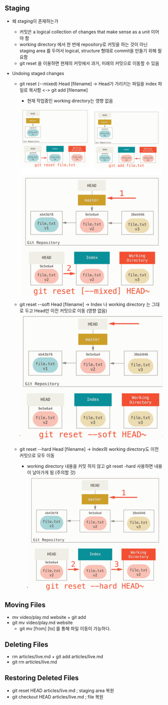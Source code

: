 ## Staging

- 왜 staging이 존재하는가

  - 커밋은 a logical collection of changes that make sense as a unit 이어야 함
  - working directory 에서 한 번에 repository로 커밋을 하는 것이 아닌 staging area 를 두어서 logical, structure 형태로 commit을 만들기 위해 필요함
  - git reset 을 이용하면 현재의 커밋에서 과거, 미래의 커밋으로 이동할 수 있음

- Undoing staged changes

  - git reset (--mixed) Head [filename] -> Head가 가리키는 파일을 index 파일로 복사함 <-> git add [filename]

    - 현재 작업중인 working directory는 영향 없음

    ![exmaple-stagingMixed1](./images/staging-mixed1.png)
    ![exmaple-stagingMixed2](./images/staging-mixed2.png)

  - git reset --soft Head [filename] -> Index 나 working directory 는 그대로 두고 Head만 이전 커밋으로 이동 (영향 없음)
    ![exmaple-stagingSoft](./images/staging-soft.png)

  - git reset --hard Head [filename] -> Index와 working directory도 이전 커밋으로 모두 이동
    - working directory 내용을 커밋 하지 않고 git reset -hard 사용하면 내용이 날아가게 됨 (주의할 것)
      ![exmaple-stagingHard](./images/staging-hard.png)

## Moving Files

- mv video/play.md website + git add
- git mv video/play.md website
  - git mv [from] [to] 를 통해 파일 이동이 가능하다.

## Deleting Files

- rm articles/live.md + git add articles/live.md
- git rm articles/live.md

## Restoring Deleted Files

- git reset HEAD articles/live.md ; staging area 복원
- git checkout HEAD articles/live.md ; file 복원

